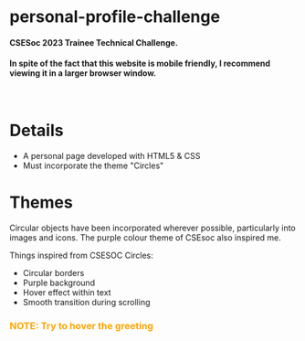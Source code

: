 # personal-profile-challenge

#### CSESoc 2023 Trainee Technical Challenge.

#### In spite of the fact that this website is mobile friendly, I recommend viewing it in a larger browser window.

<br>

# Details

- A personal page developed with HTML5 & CSS
- Must incorporate the theme "Circles"

# Themes

Circular objects have been incorporated wherever possible, particularly into images and icons. The purple colour theme of CSEsoc also inspired me.

Things inspired from CSESOC Circles:

- Circular borders
- Purple background
- Hover effect within text
- Smooth transition during scrolling

### <span style="color: orange;"> NOTE: Try to hover the greeting</span>

